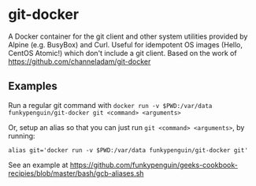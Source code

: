 # git-docker

A Docker container for the git client and other system utilities provided by Alpine (e.g. BusyBox) and Curl. Useful for idempotent OS images (Hello, CentOS Atomic!) which don't include a git client.  Based on the work of https://github.com/channeladam/git-docker

## Examples

Run a regular git command with ```docker run -v $PWD:/var/data funkypenguin/git-docker git <command> <arguments>```

Or, setup an alias so that you can just run ```git <command> <arguments>```, by running:
```
alias git='docker run -v $PWD:/var/data funkypenguin/git-docker git' 
```

See an example at https://github.com/funkypenguin/geeks-cookbook-recipies/blob/master/bash/gcb-aliases.sh
